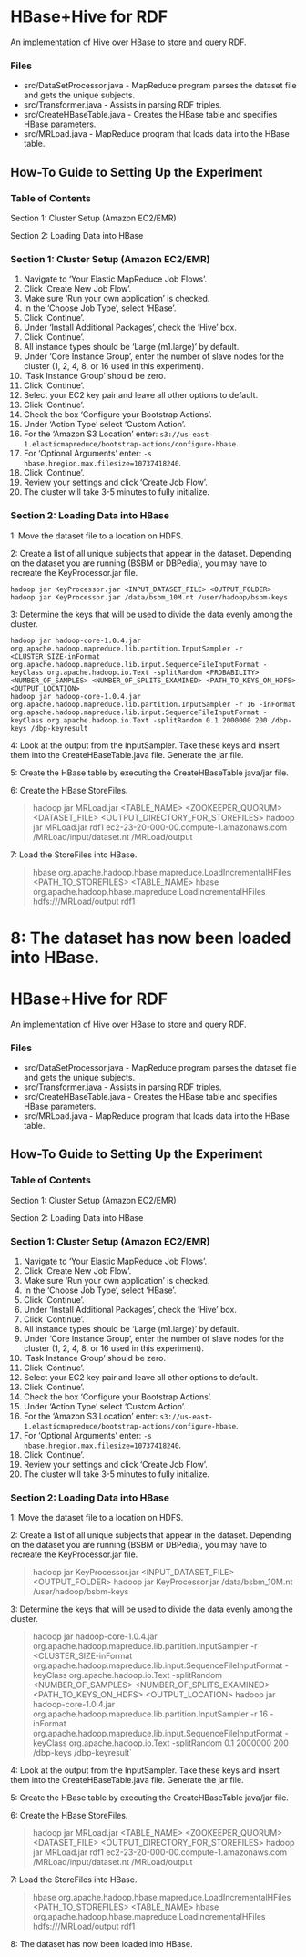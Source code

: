 
# HBase+Hive for RDF

An implementation of Hive over HBase to store and query RDF.

### Files
* src/DataSetProcessor.java - MapReduce program parses the dataset file and gets the unique subjects.
* src/Transformer.java - Assists in parsing RDF triples.
* src/CreateHBaseTable.java - Creates the HBase table and specifies HBase parameters.
* src/MRLoad.java - MapReduce program that loads data into the HBase table.


## How-To Guide to Setting Up the Experiment
### Table of Contents
Section 1: Cluster Setup (Amazon EC2/EMR)

Section 2: Loading Data into HBase

### Section 1: Cluster Setup (Amazon EC2/EMR)

1. Navigate to ‘Your Elastic MapReduce Job Flows’.
2. Click ‘Create New Job Flow’.
3. Make sure ‘Run your own application’ is checked.
4. In the ‘Choose Job Type’, select ‘HBase’.
5. Click ‘Continue’.
6. Under ‘Install Additional Packages’, check the ‘Hive’ box.
7. Click ‘Continue’.
8. All instance types should be ‘Large (m1.large)’ by default.
9. Under ‘Core Instance Group’, enter the number of slave nodes for the cluster (1, 2, 4, 8, or 16 used in this experiment).
10.	‘Task Instance Group’ should be zero.
11.	Click ‘Continue’.
12.	Select your EC2 key pair and leave all other options to default.
13.	Click ‘Continue’.
14.	Check the box ‘Configure your Bootstrap Actions’.
15. Under ‘Action Type’ select ‘Custom Action’.
16. For the ‘Amazon S3 Location’ enter: `s3://us-east-1.elasticmapreduce/bootstrap-actions/configure-hbase`.
17. For ‘Optional Arguments’ enter: `-s hbase.hregion.max.filesize=10737418240`.
18. Click ‘Continue’.
19. Review your settings and click ‘Create Job Flow’.
20. The cluster will take 3-5 minutes to fully initialize. 

### Section 2: Loading Data into HBase
1: Move the dataset file to a location on HDFS.

2: Create a list of all unique subjects that appear in the dataset. Depending on the dataset you are running (BSBM or DBPedia), you may have to recreate the KeyProcessor.jar file.

```
hadoop jar KeyProcessor.jar <INPUT_DATASET_FILE> <OUTPUT_FOLDER>
hadoop jar KeyProcessor.jar /data/bsbm_10M.nt /user/hadoop/bsbm-keys
```

3: Determine the keys that will be used to divide the data evenly among the cluster.
```
hadoop jar hadoop-core-1.0.4.jar org.apache.hadoop.mapreduce.lib.partition.InputSampler -r <CLUSTER_SIZE-inFormat org.apache.hadoop.mapreduce.lib.input.SequenceFileInputFormat -keyClass org.apache.hadoop.io.Text -splitRandom <PROBABILITY> <NUMBER_OF_SAMPLES> <NUMBER_OF_SPLITS_EXAMINED> <PATH_TO_KEYS_ON_HDFS> <OUTPUT_LOCATION>
hadoop jar hadoop-core-1.0.4.jar org.apache.hadoop.mapreduce.lib.partition.InputSampler -r 16 -inFormat org.apache.hadoop.mapreduce.lib.input.SequenceFileInputFormat -keyClass org.apache.hadoop.io.Text -splitRandom 0.1 2000000 200 /dbp-keys /dbp-keyresult
```

4: Look at the output from the InputSampler. Take these keys and insert them into the CreateHBaseTable.java file. Generate the jar file.

5: Create the HBase table by executing the CreateHBaseTable java/jar file.

6: Create the HBase StoreFiles.
> 	hadoop jar MRLoad.jar <TABLE_NAME> <ZOOKEEPER_QUORUM> <DATASET_FILE> <OUTPUT_DIRECTORY_FOR_STOREFILES>
> 	hadoop jar MRLoad.jar rdf1 ec2-23-20-000-00.compute-1.amazonaws.com /MRLoad/input/dataset.nt /MRLoad/output

7: Load the StoreFiles into HBase.
> 	hbase org.apache.hadoop.hbase.mapreduce.LoadIncrementalHFiles <PATH_TO_STOREFILES> <TABLE_NAME>
> 	hbase org.apache.hadoop.hbase.mapreduce.LoadIncrementalHFiles hdfs:///MRLoad/output rdf1
	
8: The dataset has now been loaded into HBase.
=======
# HBase+Hive for RDF

An implementation of Hive over HBase to store and query RDF.

### Files
* src/DataSetProcessor.java - MapReduce program parses the dataset file and gets the unique subjects.
* src/Transformer.java - Assists in parsing RDF triples.
* src/CreateHBaseTable.java - Creates the HBase table and specifies HBase parameters.
* src/MRLoad.java - MapReduce program that loads data into the HBase table.


## How-To Guide to Setting Up the Experiment
### Table of Contents
Section 1: Cluster Setup (Amazon EC2/EMR)

Section 2: Loading Data into HBase

### Section 1: Cluster Setup (Amazon EC2/EMR)

1. Navigate to ‘Your Elastic MapReduce Job Flows’.
2. Click ‘Create New Job Flow’.
3. Make sure ‘Run your own application’ is checked.
4. In the ‘Choose Job Type’, select ‘HBase’.
5. Click ‘Continue’.
6. Under ‘Install Additional Packages’, check the ‘Hive’ box.
7. Click ‘Continue’.
8. All instance types should be ‘Large (m1.large)’ by default.
9. Under ‘Core Instance Group’, enter the number of slave nodes for the cluster (1, 2, 4, 8, or 16 used in this experiment).
10.	‘Task Instance Group’ should be zero.
11.	Click ‘Continue’.
12.	Select your EC2 key pair and leave all other options to default.
13.	Click ‘Continue’.
14.	Check the box ‘Configure your Bootstrap Actions’.
15. Under ‘Action Type’ select ‘Custom Action’.
16. For the ‘Amazon S3 Location’ enter: `s3://us-east-1.elasticmapreduce/bootstrap-actions/configure-hbase`.
17. For ‘Optional Arguments’ enter: `-s hbase.hregion.max.filesize=10737418240`.
18. Click ‘Continue’.
19. Review your settings and click ‘Create Job Flow’.
20. The cluster will take 3-5 minutes to fully initialize. 

### Section 2: Loading Data into HBase
1: Move the dataset file to a location on HDFS.

2: Create a list of all unique subjects that appear in the dataset. Depending on the dataset you are running (BSBM or DBPedia), you may have to recreate the KeyProcessor.jar file.
> 	hadoop jar KeyProcessor.jar <INPUT_DATASET_FILE> <OUTPUT_FOLDER>
> 	hadoop jar KeyProcessor.jar /data/bsbm_10M.nt /user/hadoop/bsbm-keys

3: Determine the keys that will be used to divide the data evenly among the cluster.
> 	hadoop jar hadoop-core-1.0.4.jar org.apache.hadoop.mapreduce.lib.partition.InputSampler -r <CLUSTER_SIZE-inFormat org.apache.hadoop.mapreduce.lib.input.SequenceFileInputFormat -keyClass org.apache.hadoop.io.Text -splitRandom <PROBABILITY> <NUMBER_OF_SAMPLES> <NUMBER_OF_SPLITS_EXAMINED> <PATH_TO_KEYS_ON_HDFS> <OUTPUT_LOCATION>
> 	hadoop jar hadoop-core-1.0.4.jar org.apache.hadoop.mapreduce.lib.partition.InputSampler -r 16 -inFormat org.apache.hadoop.mapreduce.lib.input.SequenceFileInputFormat -keyClass org.apache.hadoop.io.Text -splitRandom 0.1 2000000 200 /dbp-keys /dbp-keyresult`

4: Look at the output from the InputSampler. Take these keys and insert them into the CreateHBaseTable.java file. Generate the jar file.

5: Create the HBase table by executing the CreateHBaseTable java/jar file.

6: Create the HBase StoreFiles.
> 	hadoop jar MRLoad.jar <TABLE_NAME> <ZOOKEEPER_QUORUM> <DATASET_FILE> <OUTPUT_DIRECTORY_FOR_STOREFILES>
> 	hadoop jar MRLoad.jar rdf1 ec2-23-20-000-00.compute-1.amazonaws.com /MRLoad/input/dataset.nt /MRLoad/output

7: Load the StoreFiles into HBase.
> 	hbase org.apache.hadoop.hbase.mapreduce.LoadIncrementalHFiles <PATH_TO_STOREFILES> <TABLE_NAME>
> 	hbase org.apache.hadoop.hbase.mapreduce.LoadIncrementalHFiles hdfs:///MRLoad/output rdf1
	
8: The dataset has now been loaded into HBase.